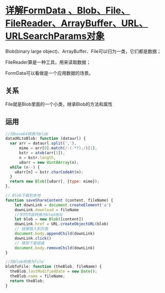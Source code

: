 # [详解FormData 、Blob、File、FileReader、ArrayBuffer、URL、URLSearchParams对象](https://www.jianshu.com/p/67702e025ede)

Blob(binary large object)、ArrayBuffer、File可以归为一类，它们都是数据；

FileReader算是一种工具，用来读取数据；

FormData可以看做是一个应用数据的场景。

## 关系
File就是Blob里面的一个小类，继承Blob的方法和属性


## 运用 
```js
//将base64转换为blob
dataURLtoBlob: function (dataurl) {
  var arr = dataurl.split(','),
      mime = arr[0].match(/:(.*?);/)[1],
      bstr = atob(arr[1]),
      n = bstr.length,
      u8arr = new Uint8Array(n);
  while (n--) {
    u8arr[n] = bstr.charCodeAt(n);
  }
  return new Blob([u8arr], {type: mime});
},
```
```js
// Blob下载到本地
function saveShareContent (content, fileName) {
    let downLink = document.createElement('a')
    downLink.download = fileName
    //字符内容转换为blod地址
    let blob = new Blob([content])
    downLink.href = URL.createObjectURL(blob)
    // 链接插入到页面
    document.body.appendChild(downLink)
    downLink.click()
    // 移除下载链接
    document.body.removeChild(downLink)
}
```
```js
//将blob转换为file
blobToFile: function (theBlob, fileName) {
  theBlob.lastModifiedDate = new Date();
  theBlob.name = fileName;
  return theBlob;
}
```